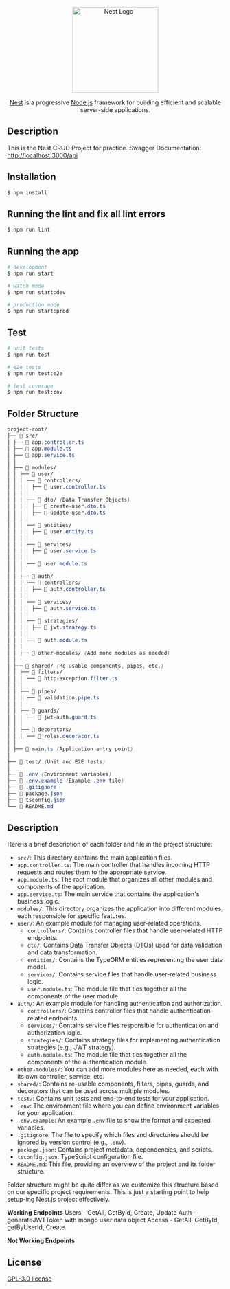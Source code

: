 <p align="center">
  <a href="http://nestjs.com/" target="blank"><img src="https://nestjs.com/img/logo-small.svg" width="200" alt="Nest Logo" /></a>
</p>

[circleci-image]: https://img.shields.io/circleci/build/github/nestjs/nest/master?token=abc123def456
[circleci-url]: https://circleci.com/gh/nestjs/nest

<p align="center"><a href="https://github.com/nestjs/nest" target="_blank">Nest</a> is a progressive <a href="http://nodejs.org" target="_blank">Node.js</a> framework for building efficient and scalable server-side applications.</p>

## Description

This is the Nest CRUD Project for practice.
Swagger Documentation: [http://localhost:3000/api](http://localhost:3000/api)

## Installation

```bash
$ npm install
```

## Running the lint and fix all lint errors

```bash
$ npm run lint
```

## Running the app

```bash
# development
$ npm run start

# watch mode
$ npm run start:dev

# production mode
$ npm run start:prod
```

## Test

```bash
# unit tests
$ npm run test

# e2e tests
$ npm run test:e2e

# test coverage
$ npm run test:cov
```

## Folder Structure

```css
project-root/
├── 📂 src/
│ ├── 📄 app.controller.ts
│ ├── 📄 app.module.ts
│ ├── 📄 app.service.ts
│ │
│ ├── 📂 modules/
│ │ ├── 📂 user/
│ │ │ ├── 📂 controllers/
│ │ │ │ ├── 📄 user.controller.ts
│ │ │ │
│ │ │ ├── 📂 dto/ (Data Transfer Objects)
│ │ │ │ ├── 📄 create-user.dto.ts
│ │ │ │ ├── 📄 update-user.dto.ts
│ │ │ │
│ │ │ ├── 📂 entities/
│ │ │ │ ├── 📄 user.entity.ts
│ │ │ │
│ │ │ ├── 📂 services/
│ │ │ │ ├── 📄 user.service.ts
│ │ │ │
│ │ │ ├── 📄 user.module.ts
│ │ │
│ │ ├── 📂 auth/
│ │ │ ├── 📂 controllers/
│ │ │ │ ├── 📄 auth.controller.ts
│ │ │ │
│ │ │ ├── 📂 services/
│ │ │ │ ├── 📄 auth.service.ts
│ │ │ │
│ │ │ ├── 📂 strategies/
│ │ │ │ ├── 📄 jwt.strategy.ts
│ │ │ │
│ │ │ ├── 📄 auth.module.ts
│ │ │
│ │ ├── 📂 other-modules/ (Add more modules as needed)
│ │
│ ├── 📂 shared/ (Re-usable components, pipes, etc.)
│ │ ├── 📂 filters/
│ │ │ ├── 📄 http-exception.filter.ts
│ │ │
│ │ ├── 📂 pipes/
│ │ │ ├── 📄 validation.pipe.ts
│ │ │
│ │ ├── 📂 guards/
│ │ │ ├── 📄 jwt-auth.guard.ts
│ │ │
│ │ ├── 📂 decorators/
│ │ │ ├── 📄 roles.decorator.ts
│ │
│ ├── 📄 main.ts (Application entry point)
│
├── 📂 test/ (Unit and E2E tests)
│
├── 📄 .env (Environment variables)
├── 📄 .env.example (Example .env file)
├── 📄 .gitignore
├── 📄 package.json
├── 📄 tsconfig.json
└── 📄 README.md
```

## Description

Here is a brief description of each folder and file in the project structure:

- `src/`: This directory contains the main application files.
- `app.controller.ts`: The main controller that handles incoming HTTP requests and routes them to the appropriate service.
- `app.module.ts`: The root module that organizes all other modules and components of the application.
- `app.service.ts`: The main service that contains the application's business logic.
- `modules/`: This directory organizes the application into different modules, each responsible for specific features.
- `user/`: An example module for managing user-related operations.
  - `controllers/`: Contains controller files that handle user-related HTTP endpoints.
  - `dto/`: Contains Data Transfer Objects (DTOs) used for data validation and data transformation.
  - `entities/`: Contains the TypeORM entities representing the user data model.
  - `services/`: Contains service files that handle user-related business logic.
  - `user.module.ts`: The module file that ties together all the components of the user module.
- `auth/`: An example module for handling authentication and authorization.
  - `controllers/`: Contains controller files that handle authentication-related endpoints.
  - `services/`: Contains service files responsible for authentication and authorization logic.
  - `strategies/`: Contains strategy files for implementing authentication strategies (e.g., JWT strategy).
  - `auth.module.ts`: The module file that ties together all the components of the authentication module.
- `other-modules/`: You can add more modules here as needed, each with its own controller, service, etc.
- `shared/`: Contains re-usable components, filters, pipes, guards, and decorators that can be used across multiple modules.
- `test/`: Contains unit tests and end-to-end tests for your application.
- `.env`: The environment file where you can define environment variables for your application.
- `.env.example`: An example `.env` file to show the format and expected variables.
- `.gitignore`: The file to specify which files and directories should be ignored by version control (e.g., `.env`).
- `package.json`: Contains project metadata, dependencies, and scripts.
- `tsconfig.json`: TypeScript configuration file.
- `README.md`: This file, providing an overview of the project and its folder structure.

Folder structure might be quite differ as we customize this structure based on our specific project requirements. This is just a starting point to help setup-ing Nest.js project effectively.

**Working Endpoints**
Users - GetAll, GetById, Create, Update
Auth - generateJWTToken with mongo user data object
Access - GetAll, GetById, getByUserId, Create


**Not Working Endpoints**



## License

[GPL-3.0 license](LICENSE)